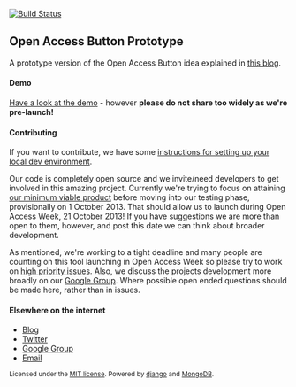 [![Build
Status](https://travis-ci.org/OAButton/OAButton.png?branch=develop)](https://travis-ci.org/OAButton/OAButton)

## Open Access Button Prototype

A prototype version of the Open Access Button idea explained in [this blog](http://oabutton.wordpress.com/2013/07/06/our-project-short-version/).

#### Demo

[Have a look at the demo](http://oabutton.herokuapp.com/) - however **please do not share too widely as we're pre-launch!**

#### Contributing

If you want to contribute, we have some [instructions for setting up your local dev environment](https://github.com/OAButton/OAButton/blob/develop/INSTRUCTIONS.md).

Our code is completely open source and we invite/need developers to get involved in this amazing project. Currently we're trying to focus on attaining [our minimum viable product](https://docs.google.com/document/d/1-5NV6PoUPiB8GmxRvIO0onDnv8bV69BeDGDco9uHxik/edit) before moving into our testing phase, provisionally on 1 October 2013. That should allow us to launch during Open Access Week, 21 October 2013! If you have suggestions we are more than open to them, however, and post this date we can think about broader development.

As mentioned, we're working to a tight deadline and many people are counting on this tool launching in Open Access Week so please try to work on [high priority issues](https://github.com/OAButton/OAButton/issues). Also, we discuss the projects development more broadly on our [Google Group](http://groups.google.com/group/open-access-button). Where possible open ended questions should be made here, rather than in issues.

#### Elsewhere on the internet

 * [Blog](http://oabutton.wordpress.com/)
 * [Twitter](https://twitter.com/OA_Button)
 * [Google Group](http://groups.google.com/group/open-access-button)
 * [Email](mailto:oabutton@gmail.com)

<small>Licensed under the [MIT license](https://github.com/OAButton/OAButton/blob/develop/LICENSE.md). Powered by [django](https://www.djangoproject.com/) and [MongoDB](http://www.mongodb.org).</small>
